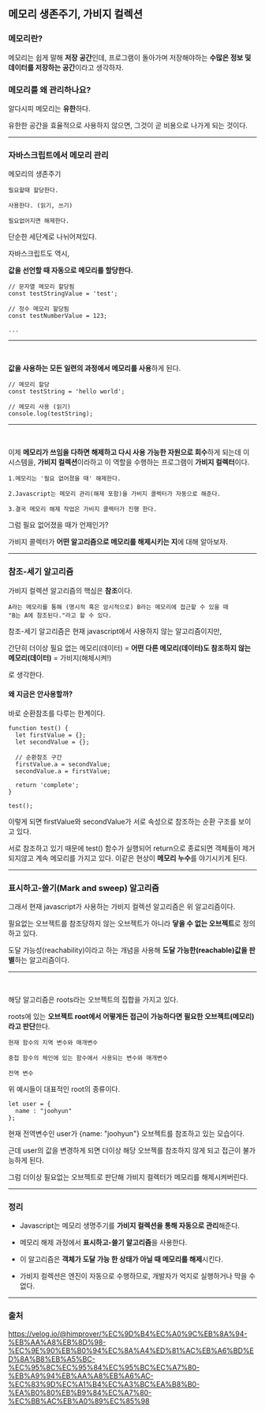 ## 메모리 생존주기, 가비지 컬렉션

### 메모리란?

메모리는 쉽게 말해 **저장 공간**인데, 프로그램이 돌아가며 저장해야하는 **수많은 정보 및 데이터를 저장하는 공간**이라고 생각하자.

### 메모리를 왜 관리하나요?

알다시피 메모리는 **유한**하다.

유한한 공간을 효율적으로 사용하지 않으면, 그것이 곧 비용으로 나가게 되는 것이다.

---

### 자바스크립트에서 메모리 관리

메모리의 생존주기

```
필요할때 할당한다.

사용한다. (읽기, 쓰기)

필요없어지면 해제한다.
```

단순한 세단계로 나뉘어져있다.

자바스크립트도 역시,

**값을 선언할 때 자동으로 메모리를 할당한다.**

```
// 문자열 메모리 할당됨
const testStringValue = 'test';

// 정수 메모리 할당됨
const testNumberValue = 123;

...
```

---

<br />

**값을 사용하는 모든 일련의 과정에서 메모리를 사용**하게 된다.

```
// 메모리 할당
const testString = 'hello world';

// 메모리 사용 (읽기)
console.log(testString);
```

---

<br />

이제 **메모리가 쓰임을 다하면 해제하고 다시 사용 가능한 자원으로 회수**하게 되는데 이 시스템을, **가비지 컬렉션**이라하고 이 역할을 수행하는 프로그램이 **가비지 컬렉터**이다.

```
1.메모리는 '필요 없어졌을 때' 해제한다.

2.Javascript는 메모리 관리(해제 포함)을 가비지 콜렉터가 자동으로 해준다.

3.결국 메모리 해제 작업은 가비지 콜렉터가 진행 한다.
```

그럼 필요 없어졌을 때가 언제인가?

가비지 콜렉터가 **어떤 알고리즘으로 메모리를 해제시키는 지**에 대해 알아보자.

---

### 참조-세기 알고리즘

가비지 컬렉션 알고리즘의 핵심은 **참조**이다.

```
A라는 메모리를 통해 (명시적 혹은 암시적으로) B라는 메모리에 접근할 수 있을 때
"B는 A에 참조된다."라고 할 수 있다.
```

참조-세기 알고리즘은 현재 javascript에서 사용하지 않는 알고리즘이지만,

간단히 더이상 필요 없는 메모리(데이터) = **어떤 다른 메모리(데이터)도 참조하지 않는 메모리(데이터)** = 가비지(해체시켜!)

로 생각한다.

#### 왜 지금은 안사용할까?

바로 순환참조를 다루는 한계이다.

```
function test() {
  let firstValue = {};
  let secondValue = {};

  // 순환참조 구간
  firstValue.a = secondValue;
  secondValue.a = firstValue;

  return 'complete';
}

test();
```

이렇게 되면 firstValue와 secondValue가 서로 속성으로 참조하는 순환 구조를 보이고 있다.

서로 참조하고 있기 때문에 test() 함수가 실행되어 return으로 종료되면 객체들이 제거되지않고 계속 메모리를 가지고 있다. 이같은 현상이 **메모리 누수**를 야기시키게 된다.

---

### 표시하고-쓸기(Mark and sweep) 알고리즘

그래서 현재 javascript가 사용하는 가비지 컬렉션 알고리즘은 위 알고리즘이다.

필요없는 오브젝트를 참조당하지 않는 오브젝트가 아니라 **닿을 수 없는 오브젝트**로 정의하고 있다.

도달 가능성(reachability)이라고 하는 개념을 사용해 **도달 가능한(reachable)값을 판별**하는 알고리즘이다.

---

<br />

해당 알고리즘은 roots라는 오브젝트의 집합을 가지고 있다.

roots에 있는 **오브젝트 root에서 어떻게든 접근이 가능하다면 필요한 오브젝트(메모리)라고 판단**한다.

```
현재 함수의 지역 변수와 매개변수

중첩 함수의 체인에 있는 함수에서 사용되는 변수와 매개변수

전역 변수
```

위 예시들이 대표적인 root의 종류이다.

```
let user = {
  name : "joohyun"
};
```

현재 전역변수인 user가 {name: "joohyun"} 오브젝트를 참조하고 있는 모습이다.

근데 user의 값을 변경하게 되면 더이상 해당 오브젝를 참조하지 않게 되고 접근이 불가능하게 된다.

그럼 더이상 필요없는 오브젝트로 판단해 가비지 컬렉터가 메모리를 해제시켜버린다.

---

### 정리

- Javascript는 메모리 생명주기를 **가비지 컬렉션을 통해 자동으로 관리**해준다.

- 메모리 해제 과정에서 **표시하고-쓸기 알고리즘**을 사용한다.

- 이 알고리즘은 **객체가 도달 가능 한 상태가 아닐 때 메모리를 해제**시킨다.

- 가비지 컬렉션은 엔진이 자동으로 수행하므로, 개발자가 억지로 실행하거나 막을 수 없다.

---

### 출처

https://velog.io/@himprover/%EC%9D%B4%EC%A0%9C%EB%8A%94-%EB%AA%A8%EB%8D%98-%EC%9E%90%EB%B0%94%EC%8A%A4%ED%81%AC%EB%A6%BD%ED%8A%B8%EB%A5%BC-%EC%95%8C%EC%95%84%EC%95%BC%EC%A7%80-%EB%A9%94%EB%AA%A8%EB%A6%AC-%EC%83%9D%EC%A1%B4%EC%A3%BC%EA%B8%B0-%EA%B0%80%EB%B9%84%EC%A7%80-%EC%BB%AC%EB%A0%89%EC%85%98
